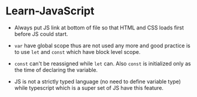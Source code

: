 # Learn-JavaScript

- Always put JS link at bottom of file so that HTML and CSS loads first before JS could start.

- `var` have global scope thus are not used any more and good practice is to use `let` and `const` which have block level scope.

- `const` can't be reassigned while `let` can. Also `const` is initialized only as the time of declaring the variable.

- JS is not a strictly typed language (no need to define variable type) while typescript which is a super set of JS have this feature. 
